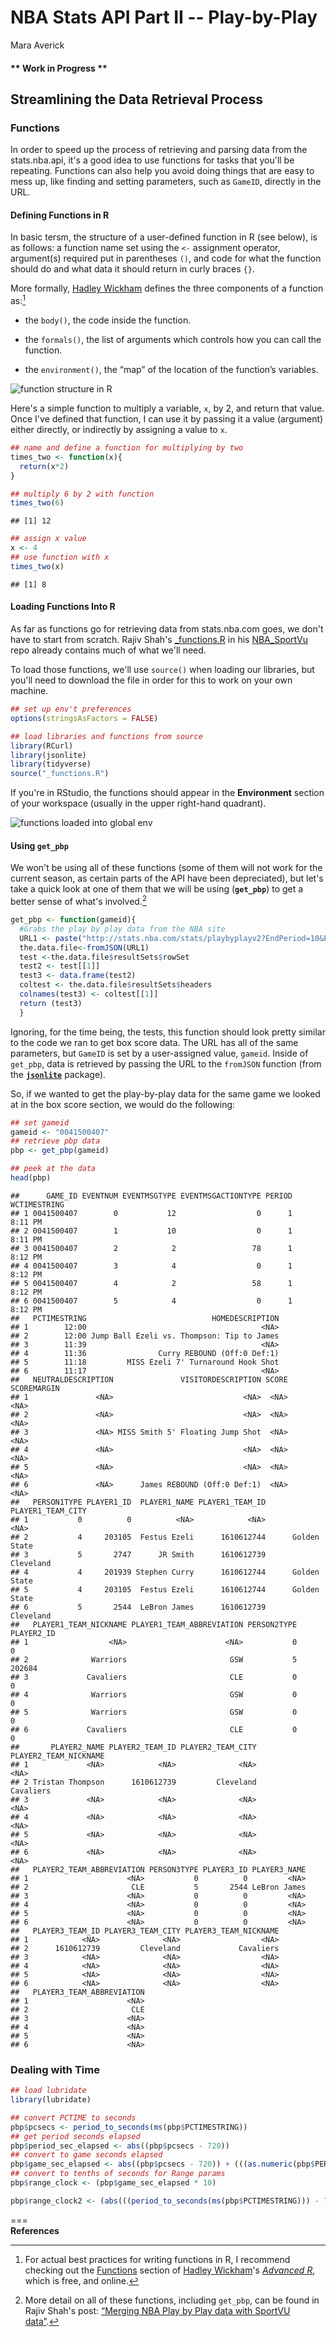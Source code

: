 # NBA Stats API Part II -- Play-by-Play
Mara Averick  



#### ** **Work in Progress** **

## Streamlining the Data Retrieval Process

### Functions

In order to speed up the process of retrieving and parsing data from the stats.nba.api, it's a good idea to use functions for tasks that you'll be repeating. Functions can also help you avoid doing things that are easy to mess up, like finding and setting parameters, such as `GameID`, directly in the URL.  

#### Defining Functions in R 

In basic tersm, the structure of a user-defined function in R (see below), is as follows: a function name set using the `<-` assignment operator, argument(s) required put in parentheses `()`, and code for what the function should do and what data it should return in curly braces `{}`. 

More formally, [Hadley Wickham](http://adv-r.had.co.nz/Functions.html#function-components) defines the three components of a function as:[^1]  

* the `body()`, the code inside the function.  

* the `formals()`, the list of arguments which controls how you can call the function.  

* the `environment()`, the “map” of the location of the function’s variables.

![function structure in R](nba_stats_pt2_files/images/function_structure.png) 

Here's a simple function to multiply a variable, `x`, by 2, and return that value. Once I've defined that function, I can use it by passing it a value (argument) either directly, or indirectly by assigning a value to `x`.


```r
## name and define a function for multiplying by two
times_two <- function(x){
  return(x*2)
}

## multiply 6 by 2 with function
times_two(6)
```

```
## [1] 12
```

```r
## assign x value
x <- 4
## use function with x
times_two(x)
```

```
## [1] 8
```

#### Loading Functions Into R

As far as functions go for retrieving data from stats.nba.com goes, we don't have to start from scratch. Rajiv Shah's [_functions.R](https://github.com/rajshah4/NBA_SportVu/blob/master/_functions.R) in his [NBA_SportVu](https://github.com/rajshah4/NBA_SportVu) repo already contains much of what we'll need.

To load those functions, we'll use `source()` when loading our libraries, but you'll need to download the file in order for this to work on your own machine.


```r
## set up env't preferences
options(stringsAsFactors = FALSE)

## load libraries and functions from source
library(RCurl)
library(jsonlite)
library(tidyverse)
source("_functions.R")
```

If you're in RStudio, the functions should appear in the **Environment** section of your workspace (usually in the upper right-hand quadrant).  

![functions loaded into global env](nba_stats_pt2_files/images/functions_loaded.png)

#### Using `get_pbp`

We won't be using all of these functions (some of them will not work for the current season, as certain parts of the API have been depreciated), but let's take a quick look at one of them that we will be using (**`get_pbp`**) to get a better sense of what's involved.[^2]


```r
get_pbp <- function(gameid){
  #Grabs the play by play data from the NBA site
  URL1 <- paste("http://stats.nba.com/stats/playbyplayv2?EndPeriod=10&EndRange=55800&GameID=",gameid,"&RangeType=2&StartPeriod=1&StartRange=0",sep = "")
  the.data.file<-fromJSON(URL1)
  test <-the.data.file$resultSets$rowSet
  test2 <- test[[1]]
  test3 <- data.frame(test2)
  coltest <- the.data.file$resultSets$headers
  colnames(test3) <- coltest[[1]]
  return (test3)
  }
```

Ignoring, for the time being, the tests, this function should look pretty similar to the code we ran to get box score data. The URL has all of the same parameters, but `GameID` is set by a user-assigned value, `gameid`. Inside of `get_pbp`, data is retrieved by passing the URL to the `fromJSON` function (from the [**`jsonlite`**](https://github.com/jeroenooms/jsonlite) package).

So, if we wanted to get the play-by-play data for the same game we looked at in the box score section, we would do the following:

```r
## set gameid
gameid <- "0041500407"
## retrieve pbp data
pbp <- get_pbp(gameid)

## peek at the data
head(pbp)
```

```
##      GAME_ID EVENTNUM EVENTMSGTYPE EVENTMSGACTIONTYPE PERIOD WCTIMESTRING
## 1 0041500407        0           12                  0      1      8:11 PM
## 2 0041500407        1           10                  0      1      8:11 PM
## 3 0041500407        2            2                 78      1      8:12 PM
## 4 0041500407        3            4                  0      1      8:12 PM
## 5 0041500407        4            2                 58      1      8:12 PM
## 6 0041500407        5            4                  0      1      8:12 PM
##   PCTIMESTRING                            HOMEDESCRIPTION
## 1        12:00                                       <NA>
## 2        12:00 Jump Ball Ezeli vs. Thompson: Tip to James
## 3        11:39                                       <NA>
## 4        11:36                Curry REBOUND (Off:0 Def:1)
## 5        11:18         MISS Ezeli 7' Turnaround Hook Shot
## 6        11:17                                       <NA>
##   NEUTRALDESCRIPTION               VISITORDESCRIPTION SCORE SCOREMARGIN
## 1               <NA>                             <NA>  <NA>        <NA>
## 2               <NA>                             <NA>  <NA>        <NA>
## 3               <NA> MISS Smith 5' Floating Jump Shot  <NA>        <NA>
## 4               <NA>                             <NA>  <NA>        <NA>
## 5               <NA>                             <NA>  <NA>        <NA>
## 6               <NA>      James REBOUND (Off:0 Def:1)  <NA>        <NA>
##   PERSON1TYPE PLAYER1_ID  PLAYER1_NAME PLAYER1_TEAM_ID PLAYER1_TEAM_CITY
## 1           0          0          <NA>            <NA>              <NA>
## 2           4     203105  Festus Ezeli      1610612744      Golden State
## 3           5       2747      JR Smith      1610612739         Cleveland
## 4           4     201939 Stephen Curry      1610612744      Golden State
## 5           4     203105  Festus Ezeli      1610612744      Golden State
## 6           5       2544  LeBron James      1610612739         Cleveland
##   PLAYER1_TEAM_NICKNAME PLAYER1_TEAM_ABBREVIATION PERSON2TYPE PLAYER2_ID
## 1                  <NA>                      <NA>           0          0
## 2              Warriors                       GSW           5     202684
## 3             Cavaliers                       CLE           0          0
## 4              Warriors                       GSW           0          0
## 5              Warriors                       GSW           0          0
## 6             Cavaliers                       CLE           0          0
##       PLAYER2_NAME PLAYER2_TEAM_ID PLAYER2_TEAM_CITY PLAYER2_TEAM_NICKNAME
## 1             <NA>            <NA>              <NA>                  <NA>
## 2 Tristan Thompson      1610612739         Cleveland             Cavaliers
## 3             <NA>            <NA>              <NA>                  <NA>
## 4             <NA>            <NA>              <NA>                  <NA>
## 5             <NA>            <NA>              <NA>                  <NA>
## 6             <NA>            <NA>              <NA>                  <NA>
##   PLAYER2_TEAM_ABBREVIATION PERSON3TYPE PLAYER3_ID PLAYER3_NAME
## 1                      <NA>           0          0         <NA>
## 2                       CLE           5       2544 LeBron James
## 3                      <NA>           0          0         <NA>
## 4                      <NA>           0          0         <NA>
## 5                      <NA>           0          0         <NA>
## 6                      <NA>           0          0         <NA>
##   PLAYER3_TEAM_ID PLAYER3_TEAM_CITY PLAYER3_TEAM_NICKNAME
## 1            <NA>              <NA>                  <NA>
## 2      1610612739         Cleveland             Cavaliers
## 3            <NA>              <NA>                  <NA>
## 4            <NA>              <NA>                  <NA>
## 5            <NA>              <NA>                  <NA>
## 6            <NA>              <NA>                  <NA>
##   PLAYER3_TEAM_ABBREVIATION
## 1                      <NA>
## 2                       CLE
## 3                      <NA>
## 4                      <NA>
## 5                      <NA>
## 6                      <NA>
```

### Dealing with Time


```r
## load lubridate
library(lubridate)

## convert PCTIME to seconds
pbp$pcsecs <- period_to_seconds(ms(pbp$PCTIMESTRING))
## get period seconds elapsed
pbp$period_sec_elapsed <- abs((pbp$pcsecs - 720))
## convert to game seconds elapsed
pbp$game_sec_elapsed <- abs((pbp$pcsecs - 720)) + (((as.numeric(pbp$PERIOD)) - 1) * 720)
## convert to tenths of seconds for Range params
pbp$range_clock <- (pbp$game_sec_elapsed * 10)
```


```r
pbp$range_clock2 <- (abs(((period_to_seconds(ms(pbp$PCTIMESTRING))) - 720)) + (((as.numeric(pbp$PERIOD)) - 1) * 720)) * 10
```

===  
**References**  
[^1]: For actual best practices for writing functions in R, I recommend checking out the [Functions](http://adv-r.had.co.nz/Functions.html) section of [Hadley Wickham](http://hadley.nz/)'s [_Advanced R_](http://adv-r.had.co.nz/), which is free, and online.  
[^2]: More detail on all of these functions, including `get_pbp`, can be found in Rajiv Shah's post: [“Merging NBA Play by Play data with SportVU data”](http://projects.rajivshah.com/sportvu/PBP_NBA_SportVu.html).
